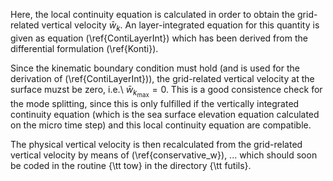 Here, the local continuity equation is calculated in order to obtain
the grid-related vertical velocity $\bar w_k$. An layer-integrated equation
for this quantity is given as equation (\ref{ContiLayerInt}) which
has been derived
from the differential formulation (\ref{Konti}).

Since the kinematic boundary condition must hold (and is used for the
derivation of (\ref{ContiLayerInt})), the grid-related vertical
velocity at the surface muzst be zero, i.e.\ $\bar w_{k_{\max}}=0$.
This is a good consistence check for the mode splitting, since this is
only fulfilled if the vertically integrated continuity equation
(which is the sea surface elevation equation calculated on the
micro time step) and this local continuity equation are compatible.

The physical vertical velocity is then recalculated from the grid-related
vertical velocity by means of (\ref{conservative_w}), ... which should
soon be coded in the routine {\tt tow} in the directory {\tt futils}.

